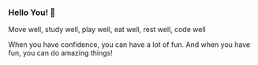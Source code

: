 ### Hello You! 👋


Move well, study well, play well, eat well, rest well, code well

When you have confidence, you can have a lot of fun. And when you have fun, you can do amazing things!
